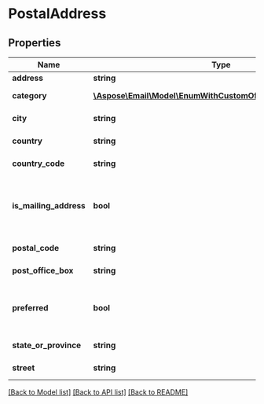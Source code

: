 # PostalAddress

## Properties
Name | Type | Description | Notes
------------ | ------------- | ------------- | -------------
**address** | **string** | Address. | [optional] 
**category** | [**\Aspose\Email\Model\EnumWithCustomOfPostalAddressCategory**](EnumWithCustomOfPostalAddressCategory.md) | Address category. | [optional] 
**city** | **string** | Address's city. | [optional] 
**country** | **string** | Address's country. | [optional] 
**country_code** | **string** | Country code. | [optional] 
**is_mailing_address** | **bool** | Defines whether address may be used for mailing. | 
**postal_code** | **string** | Postal code. | [optional] 
**post_office_box** | **string** | Post Office box. | [optional] 
**preferred** | **bool** | Defines whether postal address is preferred. | 
**state_or_province** | **string** | Address's region. | [optional] 
**street** | **string** | Address's street. | [optional] 



[[Back to Model list]](README.md#documentation-for-models) [[Back to API list]](README.md#documentation-for-api-endpoints) [[Back to README]](README.md)


